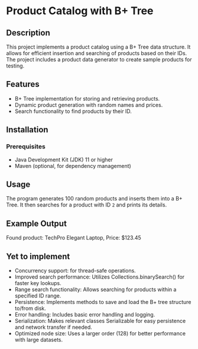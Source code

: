 # Product Catalog with B+ Tree

## Description
This project implements a product catalog using a B+ Tree data structure. It allows for efficient insertion and searching of products based on their IDs. The project includes a product data generator to create sample products for testing.

## Features
- B+ Tree implementation for storing and retrieving products.
- Dynamic product generation with random names and prices.
- Search functionality to find products by their ID.

## Installation

### Prerequisites
- Java Development Kit (JDK) 11 or higher
- Maven (optional, for dependency management)

## Usage
The program generates 100 random products and inserts them into a B+ Tree. It then searches for a product with ID `2` and prints its details.

## Example Output
Found product: TechPro Elegant Laptop, Price: $123.45

## Yet to implement
- Concurrency support: for thread-safe operations.
- Improved search performance: Utilizes Collections.binarySearch() for faster key lookups.
- Range search functionality: Allows searching for products within a specified ID range.
- Persistence: Implements methods to save and load the B+ tree structure to/from disk.
- Error handling: Includes basic error handling and logging.
- Serialization: Makes relevant classes Serializable for easy persistence and network transfer if needed.
- Optimized node size: Uses a larger order (128) for better performance with large datasets.
